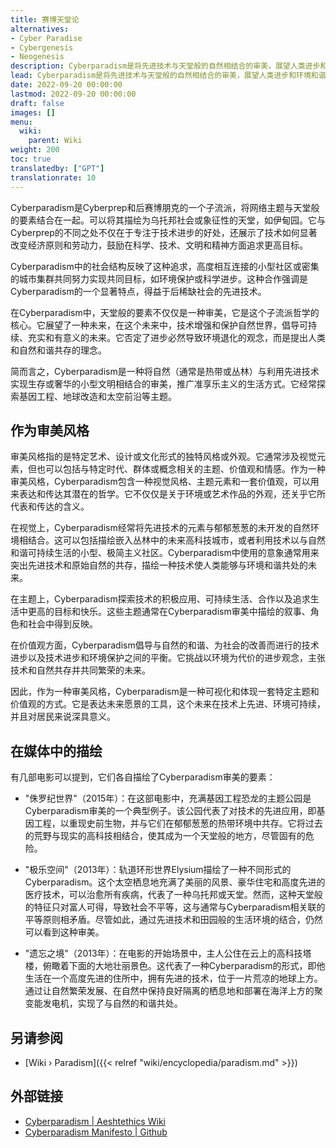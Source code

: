 ```yaml
---
title: 赛博天堂论
alternatives:
- Cyber Paradise
- Cybergenesis
- Neogenesis
description: Cyberparadism是将先进技术与天堂般的自然相结合的审美，展望人类进步和环境和谐可持续共存的未来。
lead: Cyberparadism是将先进技术与天堂般的自然相结合的审美，展望人类进步和环境和谐可持续共存的未来。
date: 2022-09-20 00:00:00
lastmod: 2022-09-20 00:00:00
draft: false
images: []
menu:
  wiki:
    parent: Wiki
weight: 200
toc: true
translatedby: ["GPT"]
translationrate: 10
---
```


Cyberparadism是Cyberprep和后赛博朋克的一个子流派，将网络主题与天堂般的要素结合在一起。可以将其描绘为乌托邦社会或象征性的天堂，如伊甸园。它与Cyberprep的不同之处不仅在于专注于技术进步的好处，还展示了技术如何显著改变经济原则和劳动力，鼓励在科学、技术、文明和精神方面追求更高目标。

Cyberparadism中的社会结构反映了这种追求，高度相互连接的小型社区或密集的城市集群共同努力实现共同目标，如环境保护或科学进步。这种合作强调是Cyberparadism的一个显著特点，得益于后稀缺社会的先进技术。

在Cyberparadism中，天堂般的要素不仅仅是一种审美，它是这个子流派哲学的核心。它展望了一种未来，在这个未来中，技术增强和保护自然世界，倡导可持续、充实和有意义的未来。它否定了进步必然导致环境退化的观念，而是提出人类和自然和谐共存的理念。

简而言之，Cyberparadism是一种将自然（通常是热带或丛林）与利用先进技术实现生存或奢华的小型文明相结合的审美，推广准享乐主义的生活方式。它经常探索基因工程、地球改造和太空前沿等主题。

## 作为审美风格

审美风格指的是特定艺术、设计或文化形式的独特风格或外观。它通常涉及视觉元素，但也可以包括与特定时代、群体或概念相关的主题、价值观和情感。作为一种审美风格，Cyberparadism包含一种视觉风格、主题元素和一套价值观，可以用来表达和传达其潜在的哲学。它不仅仅是关于环境或艺术作品的外观，还关乎它所代表和传达的含义。

在视觉上，Cyberparadism经常将先进技术的元素与郁郁葱葱的未开发的自然环境相结合。这可以包括描绘嵌入丛林中的未来高科技城市，或者利用技术以与自然和谐可持续生活的小型、极简主义社区。Cyberparadism中使用的意象通常用来突出先进技术和原始自然的共存，描绘一种技术使人类能够与环境和谐共处的未来。

在主题上，Cyberparadism探索技术的积极应用、可持续生活、合作以及追求生活中更高的目标和快乐。这些主题通常在Cyberparadism审美中描绘的叙事、角色和社会中得到反映。

在价值观方面，Cyberparadism倡导与自然的和谐、为社会的改善而进行的技术进步以及技术进步和环境保护之间的平衡。它挑战以环境为代价的进步观念，主张技术和自然共存并共同繁荣的未来。

因此，作为一种审美风格，Cyberparadism是一种可视化和体现一套特定主题和价值观的方式。它是表达未来愿景的工具，这个未来在技术上先进、环境可持续，并且对居民来说深具意义。

## 在媒体中的描绘

有几部电影可以提到，它们各自描绘了Cyberparadism审美的要素：

- "侏罗纪世界"（2015年）：在这部电影中，充满基因工程恐龙的主题公园是Cyberparadism审美的一个典型例子。该公园代表了对技术的先进应用，即基因工程，以重现史前生物，并与它们在郁郁葱葱的热带环境中共存。它将过去的荒野与现实的高科技相结合，使其成为一个天堂般的地方，尽管固有的危险。

- "极乐空间"（2013年）：轨道环形世界Elysium描绘了一种不同形式的Cyberparadism。这个太空栖息地充满了美丽的风景、豪华住宅和高度先进的医疗技术，可以治愈所有疾病，代表了一种乌托邦或天堂。然而，这种天堂般的特征只对富人可得，导致社会不平等，这与通常与Cyberparadism相关联的平等原则相矛盾。尽管如此，通过先进技术和田园般的生活环境的结合，仍然可以看到这种审美。

- "遗忘之境"（2013年）：在电影的开始场景中，主人公住在云上的高科技塔楼，俯瞰着下面的大地壮丽景色。这代表了一种Cyberparadism的形式，即他生活在一个高度先进的住所中，拥有先进的技术，位于一片荒凉的地球上方。通过让自然繁荣发展、在自然中保持良好隔离的栖息地和部署在海洋上方的聚变能发电机，实现了与自然的和谐共处。

## 另请参阅

- [Wiki › Paradism]({{< relref "wiki/encyclopedia/paradism.md" >}})

## 外部链接

- [Cyberparadism | Aeshtethics Wiki](https://aesthetics.fandom.com/wiki/Cyberparadism)
- [Cyberparadism Manifesto | Github](https://github.com/zarazinsfuss/cyberparadism-manifesto/blob/main/README.md)
